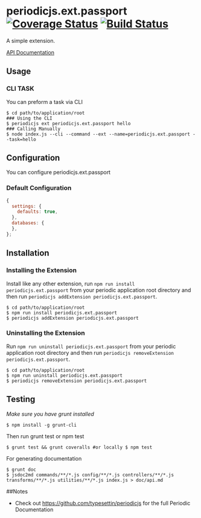 # periodicjs.ext.passport [![Coverage Status](https://coveralls.io/repos/github/githubUserOrgName/periodicjs.ext.passport/badge.svg?branch=master)](https://coveralls.io/github/githubUserOrgName/periodicjs.ext.passport?branch=master) [![Build Status](https://travis-ci.org/githubUserOrgName/periodicjs.ext.passport.svg?branch=master)](https://travis-ci.org/githubUserOrgName/periodicjs.ext.passport)

  A simple extension.

  [API Documentation](https://github.com/githubUserOrgName/periodicjs.ext.passport/blob/master/doc/api.md)

  ## Usage

  ### CLI TASK

  You can preform a task via CLI
  ```
  $ cd path/to/application/root
  ### Using the CLI
  $ periodicjs ext periodicjs.ext.passport hello  
  ### Calling Manually
  $ node index.js --cli --command --ext --name=periodicjs.ext.passport --task=hello 
  ```

  ## Configuration

  You can configure periodicjs.ext.passport

  ### Default Configuration
  ```javascript
  {
    settings: {
      defaults: true,
    },
    databases: {
    },
  };
  ```


  ## Installation

  ### Installing the Extension

  Install like any other extension, run `npm run install periodicjs.ext.passport` from your periodic application root directory and then run `periodicjs addExtension periodicjs.ext.passport`.
  ```
  $ cd path/to/application/root
  $ npm run install periodicjs.ext.passport
  $ periodicjs addExtension periodicjs.ext.passport
  ```
  ### Uninstalling the Extension

  Run `npm run uninstall periodicjs.ext.passport` from your periodic application root directory and then run `periodicjs removeExtension periodicjs.ext.passport`.
  ```
  $ cd path/to/application/root
  $ npm run uninstall periodicjs.ext.passport
  $ periodicjs removeExtension periodicjs.ext.passport
  ```


  ## Testing
  *Make sure you have grunt installed*
  ```
  $ npm install -g grunt-cli
  ```

  Then run grunt test or npm test
  ```
  $ grunt test && grunt coveralls #or locally $ npm test
  ```
  For generating documentation
  ```
  $ grunt doc
  $ jsdoc2md commands/**/*.js config/**/*.js controllers/**/*.js  transforms/**/*.js utilities/**/*.js index.js > doc/api.md
  ```
  ##Notes
  * Check out https://github.com/typesettin/periodicjs for the full Periodic Documentation